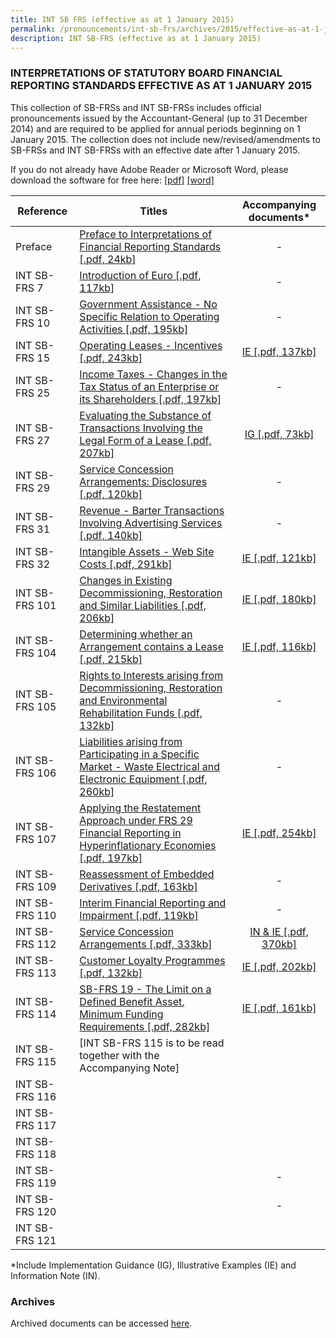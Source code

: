 ```yaml
---
title: INT SB FRS (effective as at 1 January 2015)
permalink: /pronouncements/int-sb-frs/archives/2015/effective-as-at-1-january-2015/
description: INT SB-FRS (effective as at 1 January 2015)
---
```

### INTERPRETATIONS OF STATUTORY BOARD FINANCIAL REPORTING STANDARDS EFFECTIVE AS AT 1 JANUARY 2015

  

This collection of SB-FRSs and INT SB-FRSs includes official pronouncements issued by the Accountant-General (up to 31 December 2014) and are required to be applied for annual periods beginning on 1 January 2015. The collection does not include new/revised/amendments to SB-FRSs and INT SB-FRSs with an effective date after 1 January 2015.

If you do not already have Adobe Reader or Microsoft Word, please download the software for free here: [\[pdf\]](http://www.adobe.com/products/acrobat/readstep2.html) [\[word\]](http://www.microsoft.com/downloads/details.aspx?FamilyID=95e24c87-8732-48d5-8689-ab826e7b8fdf&DisplayLang=en)

| Reference | Titles | Accompanying documents\* |
| --- | --- | :---: |
| Preface | [Preface to Interpretations of Financial Reporting Standards [.pdf, 24kb]](/files/Docs/Default%20Source/Int%20Sb%20Frs/Effective%20As%20At%201%20January%202015/int_sb-frs_preface.pdf) | \- |
| INT SB-FRS 7 | [Introduction of Euro [.pdf, 117kb]](/files/Docs/Default%20Source/Int%20Sb%20Frs/Effective%20As%20At%201%20January%202015/int_sb-frs_7_(2015).pdf) | \- |
| INT SB-FRS 10 | [Government Assistance - No Specific Relation to Operating Activities [.pdf, 195kb]](/files/Docs/Default%20Source/Int%20Sb%20Frs/Effective%20As%20At%201%20January%202015/int_sb-frs_10_(2015).pdf) | \- |
| INT SB-FRS 15 | [Operating Leases - Incentives [.pdf, 243kb]](/files/Docs/Default%20Source/Int%20Sb%20Frs/Effective%20As%20At%201%20January%202015/int_sb-frs_15_(2015).pdf) | [IE [.pdf, 137kb]](/files/Docs/Default%20Source/Int%20Sb%20Frs/Effective%20As%20At%201%20January%202015/int_sb-frs_15_ie_(2015).pdf) |
| INT SB-FRS 25 | [	 Income Taxes - Changes in the Tax Status of an Enterprise or its Shareholders [.pdf, 197kb]](/files/Docs/Default%20Source/Int%20Sb%20Frs/Effective%20As%20At%201%20January%202015/int_sb-frs_25_(2015).pdf) | \- |
| INT SB-FRS 27 | [Evaluating the Substance of Transactions Involving the Legal Form of a Lease [.pdf, 207kb]](/files/Docs/Default%20Source/Int%20Sb%20Frs/Effective%20As%20At%201%20January%202015/int_sb-frs_27_(2015).pdf) | [IG [.pdf, 73kb]](/files/Docs/Default%20Source/Int%20Sb%20Frs/Effective%20As%20At%201%20January%202015/int_sb-frs_27_ig_(2015).pdf) |
| INT SB-FRS 29 | [Service Concession Arrangements: Disclosures [.pdf, 120kb]](/files/Docs/Default%20Source/Int%20Sb%20Frs/Effective%20As%20At%201%20January%202015/int_sb-frs_29_(2015).pdf) | \- |
| INT SB-FRS 31 | [Revenue - Barter Transactions Involving Advertising Services [.pdf, 140kb]](/files/Docs/Default%20Source/Int%20Sb%20Frs/Effective%20As%20At%201%20January%202015/int_sb-frs_31_(2015).pdf) | \- |
| INT SB-FRS 32 | [Intangible Assets - Web Site Costs [.pdf, 291kb]](/files/Docs/Default%20Source/Int%20Sb%20Frs/Effective%20As%20At%201%20January%202015/int_sb-frs_32_(2015).pdf) | [IE [.pdf, 121kb]](/files/Docs/Default%20Source/Int%20Sb%20Frs/Effective%20As%20At%201%20January%202015/int_sb-frs_32_ie_(2015).pdf) |
| INT SB-FRS 101 | [Changes in Existing Decommissioning, Restoration and Similar Liabilities [.pdf, 206kb]](/files/Docs/Default%20Source/Int%20Sb%20Frs/Effective%20As%20At%201%20January%202015/int_sb-frs_101_(2015).pdf) | [IE [.pdf, 180kb]](/files/Docs/Default%20Source/Int%20Sb%20Frs/Effective%20As%20At%201%20January%202015/int_sb-frs_101_ie_(2015).pdf) |
| INT SB-FRS 104 | [Determining whether an Arrangement contains a Lease [.pdf, 215kb]](/files/Docs/Default%20Source/Int%20Sb%20Frs/Effective%20As%20At%201%20January%202015/int_sb-frs_104_(2015).pdf) | [IE [.pdf, 116kb]](/files/Docs/Default%20Source/Int%20Sb%20Frs/Effective%20As%20At%201%20January%202015/int_sb-frs_104_ie_(2015).pdf) |
| INT SB-FRS 105 | [Rights to Interests arising from Decommissioning, Restoration and Environmental Rehabilitation Funds [.pdf, 132kb]](/files/Docs/Default%20Source/Int%20Sb%20Frs/Effective%20As%20At%201%20January%202015/int_sb-frs_105_(2015).pdf) | \- |
| INT SB-FRS 106 | [Liabilities arising from Participating in a Specific Market - Waste Electrical and Electronic Equipment [.pdf, 260kb]](/files/Docs/Default%20Source/Int%20Sb%20Frs/Effective%20As%20At%201%20January%202015/int_sb-frs_106_(2015).pdf) | \- |
| INT SB-FRS 107 | [Applying the Restatement Approach under FRS 29 Financial Reporting in Hyperinflationary Economies [.pdf, 197kb]](/files/Docs/Default%20Source/Int%20Sb%20Frs/Effective%20As%20At%201%20January%202015/int_sb-frs_107_(2015).pdf) | [IE [.pdf, 254kb]](/files/Docs/Default%20Source/Int%20Sb%20Frs/Effective%20As%20At%201%20January%202015/int_sb-frs_107_ie_(2015).pdf) |
| INT SB-FRS 109 | [Reassessment of Embedded Derivatives [.pdf, 163kb]](/files/Docs/Default%20Source/Int%20Sb%20Frs/Effective%20As%20At%201%20January%202015/int_sb-frs_109_(2015).pdf) | \- |
| INT SB-FRS 110 | [Interim Financial Reporting and Impairment [.pdf, 119kb]](/files/Docs/Default%20Source/Int%20Sb%20Frs/Effective%20As%20At%201%20January%202015/int_sb-frs_110_(2015).pdf) | \- |
| INT SB-FRS 112 | [Service Concession Arrangements [.pdf, 333kb]](/files/Docs/Default%20Source/Int%20Sb%20Frs/Effective%20As%20At%201%20January%202015/int_sb-frs_112_(2015).pdf) | [IN & IE [.pdf, 370kb]](/files/Docs/Default%20Source/Int%20Sb%20Frs/Effective%20As%20At%201%20January%202015/int_sb-frs_112_inie_(2015).pdf) |
| INT SB-FRS 113 | [Customer Loyalty Programmes [.pdf, 132kb]](/files/Docs/Default%20Source/Int%20Sb%20Frs/Effective%20As%20At%201%20January%202015/int_sb-frs_113_(2015).pdf) | [IE [.pdf, 202kb]](/files/Docs/Default%20Source/Int%20Sb%20Frs/Effective%20As%20At%201%20January%202015/int_sb-frs_113_ie_(2015).pdf) |
| INT SB-FRS 114 | [SB-FRS 19 - The Limit on a Defined Benefit Asset, Minimum Funding Requirements  [.pdf, 282kb]](/files/Docs/Default%20Source/Int%20Sb%20Frs/Effective%20As%20At%201%20January%202015/int_sb-frs_114_(2015).pdf) | [IE [.pdf, 161kb]](/files/Docs/Default%20Source/Int%20Sb%20Frs/Effective%20As%20At%201%20January%202015/int_sb-frs_114_ie_(2015).pdf) |
| INT SB-FRS 115 | \[INT SB-FRS 115 is to be read together with the Accompanying Note\] |  |
| INT SB-FRS 116 |  |  |
| INT SB-FRS 117 | | |
| INT SB-FRS 118 |   | |
| INT SB-FRS 119 |  | \- |
| INT SB-FRS 120 |  | \- |
| INT SB-FRS 121 |   | |

  
\*Include Implementation Guidance (IG), Illustrative Examples (IE) and Information Note (IN).

  

### Archives 

  

Archived documents can be accessed [here](https://www.assb.gov.sg/pronouncements/interpretations-of-sb-frs/archives).